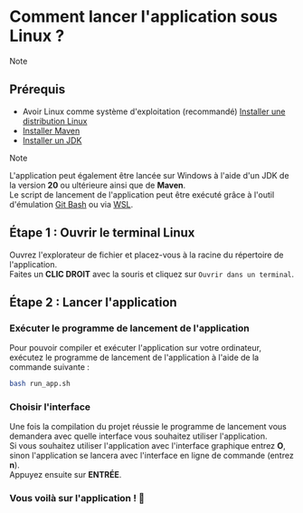 # Comment lancer l'application sous Linux ?

> [!NOTE]
> ## Prérequis
> - Avoir Linux comme système d'exploitation (recommandé) [Installer une distribution Linux](https://www.linux.org/pages/download/)
> - [Installer Maven](install_maven.md)
> - [Installer un JDK](install_jdk.md)

> [!NOTE]
> L'application peut également être lancée sur Windows à l'aide d'un JDK de la version **20** ou ultérieure ainsi que de **Maven**.<br>
> Le script de lancement de l'application peut être exécuté grâce à l'outil d'émulation [Git Bash](https://gitforwindows.org/) ou via [WSL](https://learn.microsoft.com/fr-fr/windows/wsl/install).

## Étape 1 : Ouvrir le terminal Linux
Ouvrez l'explorateur de fichier et placez-vous à la racine du répertoire de l'application.<br>
Faites un **CLIC DROIT** avec la souris et cliquez sur `Ouvrir dans un terminal`.

## Étape 2 : Lancer l'application
### Exécuter le programme de lancement de l'application
Pour pouvoir compiler et exécuter l'application sur votre ordinateur, exécutez le programme de lancement de l'application à l'aide de la commande suivante :

```bash
bash run_app.sh
```

### Choisir l'interface
Une fois la compilation du projet réussie le programme de lancement vous demandera avec quelle interface vous souhaitez utiliser l'application.<br>
Si vous souhaitez utiliser l'application avec l'interface graphique entrez **O**, sinon l'application se lancera avec l'interface en ligne de commande (entrez **n**).<br>
Appuyez ensuite sur **ENTRÉE**.

### Vous voilà sur l'application ! 🎉
